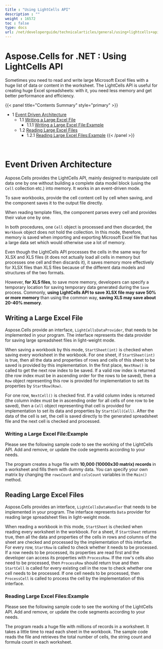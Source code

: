 ```yaml
---
title : "Using LightCells API" 
description : "" 
weight : 16572 
toc : false
type: docs
url: /net/developerguide/technicalarticles/general/using+lightcells+api/
---
```


# Aspose.Cells for .NET : Using LightCells API


Sometimes you need to read and write large Microsoft Excel files with a huge list of data or content in the worksheet. The LightCells API is useful for creating huge Excel spreadsheets: with it, you need less memory and get better performance and efficiency.

{{< panel title="Contents Summary" style="primary" >}}
*   1 [Event Driven Architecture](#event-driven-architecture)
    *   1.1 [Writing a Large Excel File](#writing-a-large-excel-file)
        *   1.1.1 [Writing a Large Excel File:Example](#writing-a-large-excel-file:example)
    *   1.2 [Reading Large Excel Files](#reading-large-excel-files)
        *   1.2.1 [Reading Large Excel Files:Example](#reading-large-excel-files:example)
{{< /panel >}}
 

 

# Event Driven Architecture

Aspose.Cells provides the LightCells API, mainly designed to manipulate cell data one by one without building a complete data model block (using the `Cell` collection etc.) into memory. It works in an event-driven mode.

To save workbooks, provide the cell content cell by cell when saving, and the component saves it to the output file directly.

When reading template files, the component parses every cell and provides their value one by one.

In both procedures, one `Cell` object is processed and then discarded, the `Workbook` object does not hold the collection. In this mode, therefore, memory is saved when importing and exporting Microsoft Excel file that has a large data set which would otherwise use a lot of memory.

Even though the LightCells API processes the cells in the same way for XLSX and XLS files (it does not actually load all cells in memory but processes one cell and then discards it), it saves memory more effectively for XLSX files than XLS files because of the different data models and structures of the two formats.

However, **for XLS files**, to save more memory, developers can specify a temporary location for saving temporary data generated during the `Save` process. Commonly, **using LightCells API to save XLSX file may save 50% or more memory** than using the common way, **saving XLS may save about 20-40% memory**.

## Writing a Large Excel File

Aspose.Cells provide an interface, `LightCellsDataProvider`, that needs to be implemented in your program. The interface represents the data provider for saving large spreadsheet files in light-weight mode.

When saving a workbook by this mode, `StartSheet(int)` is checked when saving every worksheet in the workbook. For one sheet, if `StartSheet(int)` is true, then all the data and properties of rows and cells of this sheet to be saved is provided by this implementation. In the first place, `NextRow()` is called to get the next row index to be saved. If a valid row index is returned (the row index must be in ascending order for the rows to be saved), then a `Row` object representing this row is provided for implementation to set its properties by `StartRow(Row)`.

For one row, `NextCell()` is checked first. If a valid column index is returned (the column index must be in ascending order for all cells of one row to be saved), then a `Cell` object representing that cell is provided for implementation to set its data and properties by `StartCell(Cell)`. After the data of the cell is set, the cell is saved directly to the generated spreadsheet file and the next cell is checked and processed.

### Writing a Large Excel File:Example

Please see the following sample code to see the working of the LightCells API. Add and remove, or update the code segments according to your needs.

The program creates a huge file with **10,000 (10000x30 matrix) records** in a worksheet and fills them with dummy data. You can specify your own matrix by changing the `rowsCount` and `colsCount` variables in the `Main()` method.

## Reading Large Excel Files

Aspose.Cells provides an interface, `LightCellsDataHandler` that needs to be implemented in your program. The interface represents `Data` provider for reading large spreadsheet files in light-weight mode.

When reading a workbook in this mode, `StartSheet` is checked when reading every worksheet in the workbook. For a sheet, if `StartSheet` returns true, then all the data and properties of the cells in rows and columns of the sheet are checked and processed by the implementation of this interface. For every row, `StartRow` is called to check whether it needs to be processed. If a row needs to be processed, its properties are read first and the developer can access its properties with `ProcessRow`. If the row's cells also need to be processed, then `ProcessRow` should return true and then `StartCell` is called for every existing cell in the row to check whether one cell needs to be processed. If one cell needs to be processed, then `ProcessCell` is called to process the cell by the implementation of this interface.

### Reading Large Excel Files:Example

Please see the following sample code to see the working of the LightCells API. Add and remove, or update the code segments according to your needs.

The program reads a huge file with millions of records in a worksheet. It takes a little time to read each sheet in the workbook. The sample code reads the file and retrieves the total number of cells, the string count and formula count in each worksheet.

